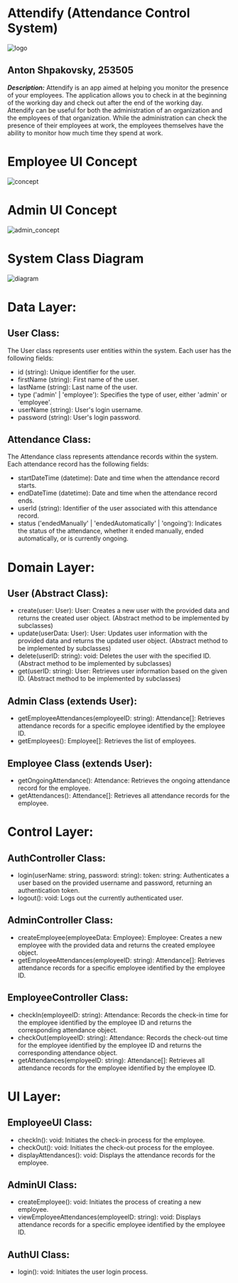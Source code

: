 # Attendify (Attendance Control System)
![logo](/assets/logo.jpeg)
## Anton Shpakovsky, 253505
***Description:*** Attendify is an app aimed at helping you monitor the presence of your employees. The application allows you to check in at the beginning of the working day and check out after the end of the working day. Attendify can be useful for both the administration of an organization and the employees of that organization. While the administration can check the presence of their employees at work, the employees themselves have the ability to monitor how much time they spend at work.
# Employee UI Concept
![concept](/assets/design_concept.png)
# Admin UI Concept
![admin_concept](/assets/admin_concept.png)
# System Class Diagram
![diagram](/assets/system_diagram.png)
# Data Layer:
## User Class:
The User class represents user entities within the system. Each user has the following fields:

- id (string): Unique identifier for the user.
- firstName (string): First name of the user.
- lastName (string): Last name of the user.
- type ('admin' | 'employee'): Specifies the type of user, either 'admin' or 'employee'.
- userName (string): User's login username.
- password (string): User's login password.  
## Attendance Class:
The Attendance class represents attendance records within the system. Each attendance record has the following fields:

- startDateTime (datetime): Date and time when the attendance record starts.
- endDateTime (datetime): Date and time when the attendance record ends.
- userId (string): Identifier of the user associated with this attendance record.
- status ('endedManually' | 'endedAutomatically' | 'ongoing'): Indicates the status of the attendance, whether it ended manually, ended automatically, or is currently ongoing.
  
# Domain Layer:

## User (Abstract Class):
 - create(user: User): User: Creates a new user with the provided data and returns the created user object. (Abstract method to be implemented by subclasses)
 - update(userData: User): User: Updates user information with the provided data and returns the updated user object. (Abstract method to be implemented by subclasses)
 - delete(userID: string): void: Deletes the user with the specified ID. (Abstract method to be implemented by subclasses)
 - get(userID: string): User: Retrieves user information based on the given ID. (Abstract method to be implemented by subclasses)
## Admin Class (extends User):
- getEmployeeAttendances(employeeID: string): Attendance[]: Retrieves attendance records for a specific employee identified by the employee ID.
- getEmployees(): Employee[]: Retrieves the list of employees.
## Employee Class (extends User):
- getOngoingAttendance(): Attendance: Retrieves the ongoing attendance record for the employee.
- getAttendances(): Attendance[]: Retrieves all attendance records for the employee.
# Control Layer:

## AuthController Class:
- login(userName: string, password: string): token: string: Authenticates a user based on the provided username and password, returning an authentication token.
- logout(): void: Logs out the currently authenticated user.
## AdminController Class:
- createEmployee(employeeData: Employee): Employee: Creates a new employee with the provided data and returns the created employee object.
- getEmployeeAttendances(employeeID: string): Attendance[]: Retrieves attendance records for a specific employee identified by the employee ID.
## EmployeeController Class:
- checkIn(employeeID: string): Attendance: Records the check-in time for the employee identified by the employee ID and returns the corresponding attendance object.
- checkOut(employeeID: string): Attendance: Records the check-out time for the employee identified by the employee ID and returns the corresponding attendance object.
- getAttendances(employeeID: string): Attendance[]: Retrieves all attendance records for the employee identified by the employee ID.
# UI Layer:

## EmployeeUI Class:
- checkIn(): void: Initiates the check-in process for the employee.
- checkOut(): void: Initiates the check-out process for the employee.
- displayAttendances(): void: Displays the attendance records for the employee.
## AdminUI Class:
- createEmployee(): void: Initiates the process of creating a new employee.
- viewEmployeeAttendances(employeeID: string): void: Displays attendance records for a specific employee identified by the employee ID.
## AuthUI Class:
- login(): void: Initiates the user login process.
